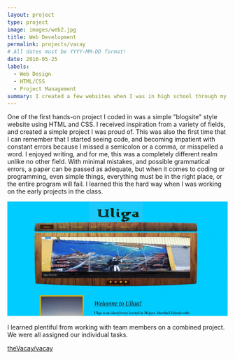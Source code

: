 ```yaml
---
layout: project
type: project
image: images/web2.jpg
title: Web Development
permalink: projects/vacay
# All dates must be YYYY-MM-DD format!
date: 2016-05-25
labels:
  - Web Design
  - HTML/CSS
  - Project Management
summary: I created a few websites when I was in high school through my technology track curriculum.
---
```


One of the first hands-on project I coded in was a simple "blogsite" style website using HTML and CSS. I received inspiration from a variety of fields, and created a simple project I was proud of. This was also the first time that I can remember that I started seeing code, and becoming impatient with constant errors because I missed a semicolon or a comma, or misspelled a word. I enjoyed writing, and for me, this was a completely different realm unlike no other field. With minimal mistakes, and possible grammatical errors, a paper can be passed as adequate, but when it comes to coding or programming, even simple things, everything must be in the right place, or the entire program will fail. I learned this the hard way when I was working on the early projects in the class.

<img class="ui medium right floated rounded image" src="../images/Web1.jpg">

I learned plentiful from working with team members on a combined project. We were all assigned our individual tasks.

 
<a href="https://github.com/theVacay/vacay"><i class="large github icon"></i>theVacay/vacay</a>

